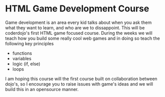 HTML Game Development Course
===========

Game development is an area every kid talks about when you ask them what they want to learn, and who are we to dissappoint.
This will be coderdojo's first HTML game focused course.  During the weeks we will teach how you build some really cool web
games and in doing so teach the following key principles
* functions
* variables
* logic (if, else)
* loops

I am hoping this course will the first course built on collaboration between dojo's, so I encourage you to raise issues with 
game's ideas and we will build this in an opensource manner.

